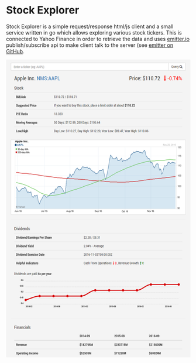 # Stock Explorer
Stock Explorer is a simple request/response html/js client and a small service written in go which allows exploring various stock tickers. This is connected to Yahoo Finance in order to retrieve the data and uses [emitter.io](https://emitter.io) publish/subscribe api to make client talk to the server (see [emitter on GitHub](https://github.com/emitter-io/emitter).

![](client/screenshot.png)

